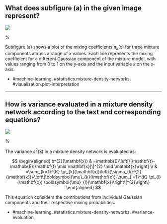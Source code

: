 ## What does subfigure (a) in the given image represent?

![](https://cdn.mathpix.com/cropped/2024_05_26_6a9b15d90f257837d782g-1.jpg?height=425&width=415&top_left_y=234&top_left_x=679)

%

Subfigure (a) shows a plot of the mixing coefficients $\pi_{k}(x)$ for three mixture components across a range of $x$ values. Each line represents the mixing coefficient for a different Gaussian component of the mixture model, with values ranging from 0 to 1 on the y-axis and the input variable $x$ on the x-axis.

- #machine-learning, #statistics.mixture-density-networks, #visualization.plot-interpretation

---

## How is variance evaluated in a mixture density network according to the text and corresponding equations?

![](https://cdn.mathpix.com/cropped/2024_05_26_6a9b15d90f257837d782g-1.jpg?height=1033&width=945&top_left_y=219&top_left_x=661)

%

The variance $s^{2}(\mathbf{x})$ in a mixture density network is evaluated as:

$$
\begin{aligned}
s^{2}(\mathbf{x}) & =\mathbb{E}\left[\|\mathbf{t}-\mathbb{E}[\mathbf{t} \mid \mathbf{x}]\|^{2} \mid \mathbf{x}\right] \\
& =\sum_{k=1}^{K} \pi_{k}(\mathbf{x})\left\{\sigma_{k}^{2}(\mathbf{x})+\left\|\boldsymbol{\mu}_{k}(\mathbf{x})-\sum_{l=1}^{K} \pi_{l}(\mathbf{x}) \boldsymbol{\mu}_{l}(\mathbf{x})\right\|^{2}\right\}
\end{aligned}
$$

This equation considers the contributions from individual Gaussian components and their respective mixing probabilities.

- #machine-learning, #statistics.mixture-density-networks, #variance-evaluation